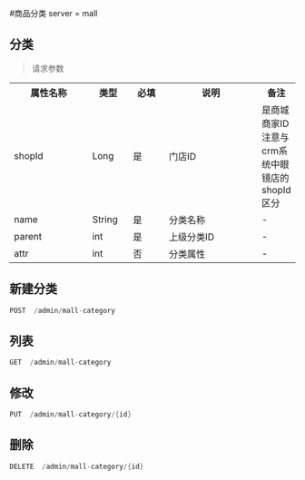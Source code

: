 #商品分类
server = mall

## 分类
 
> 请求参数
 <table>
     <tr>
         <th style="width:150px;">属性名称</th>
         <th style="width:60px;">类型</th>
         <th style="width:60px;">必填</th>
         <th style="width:200px;">说明</th>
         <th>备注</th>
     </tr>
     <tr>
         <td>shopId</td>
         <td>Long</td>
         <td>是</td>
         <td>门店ID</td>
         <td>是商城商家ID注意与crm系统中眼镜店的shopId区分</td>
     </tr>
     <tr>
         <td>name</td>
         <td>String</td>
         <td>是</td>
         <td>分类名称</td>
         <td>-</td>
     </tr>
     <tr>
         <td>parent</td>
         <td>int</td>
         <td>是</td>
         <td>上级分类ID</td>
         <td>-</td>
     </tr>
     <tr>
         <td>attr</td>
         <td>int</td>
         <td>否</td>
         <td>分类属性</td>
         <td>-</td>
     </tr>
 </table>    
 
 ## 新建分类
 ``` java
 POST  /admin/mall-category
```

 ## 列表
  ``` java
  GET  /admin/mall-category
 ```
 
 ## 修改
``` java
PUT  /admin/mall-category/{id}
```

 ## 删除
``` java
DELETE  /admin/mall-category/{id}
```